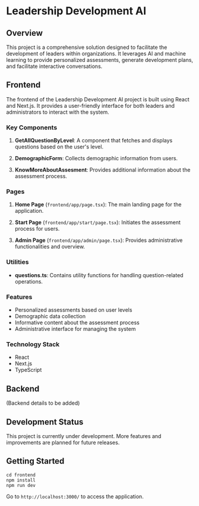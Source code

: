# Leadership Development AI

## Overview

This project is a comprehensive solution designed to facilitate the development of leaders within organizations. It leverages AI and machine learning to provide personalized assessments, generate development plans, and facilitate interactive conversations.

## Frontend

The frontend of the Leadership Development AI project is built using React and Next.js. It provides a user-friendly interface for both leaders and administrators to interact with the system.

### Key Components

1. **GetAllQuestionByLevel**: A component that fetches and displays questions based on the user's level.

2. **DemographicForm**: Collects demographic information from users.

3. **KnowMoreAboutAssesment**: Provides additional information about the assessment process.

### Pages

1. **Home Page** (`frontend/app/page.tsx`): The main landing page for the application.

2. **Start Page** (`frontend/app/start/page.tsx`): Initiates the assessment process for users.

3. **Admin Page** (`frontend/app/admin/page.tsx`): Provides administrative functionalities and overview.

### Utilities

- **questions.ts**: Contains utility functions for handling question-related operations.

### Features

- Personalized assessments based on user levels
- Demographic data collection
- Informative content about the assessment process
- Administrative interface for managing the system

### Technology Stack

- React
- Next.js
- TypeScript

## Backend

(Backend details to be added)

## Development Status

This project is currently under development. More features and improvements are planned for future releases.

## Getting Started

```
cd frontend
npm install
npm run dev
```

Go to `http://localhost:3000/` to access the application.
